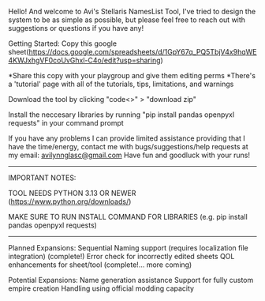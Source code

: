 Hello! And welcome to Avi's Stellaris NamesList Tool, I've tried to design the system to be as simple as possible, but please feel free to reach out with suggestions or questions if you have any!		
		
Getting Started:
Copy this google sheet(https://docs.google.com/spreadsheets/d/1GpY67q_PQ5TbjV4x9hqWE4KWJxhgVF0coUvGhxl-C4o/edit?usp=sharing)
	
 *Share this copy with your playgroup and give them editing perms
 *There's a 'tutorial' page with all of the tutorials, tips, limitations, and warnings

Download the tool by clicking "code<>" > "download zip" 
  
  Install the neccesary libraries by running "pip install pandas openpyxl requests" in your command prompt
  
  
If you have any problems I can provide limited assistance providing that I have the time/energy, contact me with bugs/suggestions/help requests at my email: avilynnglasc@gmail.com
Have fun and goodluck with your runs!

*********************************************************************************************

IMPORTANT NOTES: 

TOOL NEEDS PYTHON 3.13 OR NEWER (https://www.python.org/downloads/)

MAKE SURE TO RUN INSTALL COMMAND FOR LIBRARIES (e.g. pip install pandas openpyxl requests)

*********************************************************************************************
Planned Expansions:
  Sequential Naming support (requires localization file integration) (complete!)
  Error check for incorrectly edited sheets
  QOL enhancements for sheet/tool (complete!... more coming)

Potential Expansions:
  Name generation assistance
  Support for fully custom empire creation
  Handling using official modding capacity
